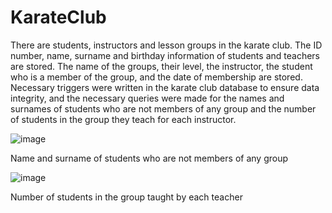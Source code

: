 # KarateClub
There are students, instructors and lesson groups in the karate club. The ID number, name, surname and birthday information of students and teachers are stored. The name of the groups, their level, the instructor, the student who is a member of the group, and the date of membership are stored. Necessary triggers were written in the karate club database to ensure data integrity, and the necessary queries were made for the names and surnames of students who are not members of any group and the number of students in the group they teach for each instructor.

![image](https://github.com/DeveloperBedirhan/KarateClub/assets/77440477/e8c3b88f-8245-464d-93e7-c3c1687a8814)

Name and surname of students who are not members of any group

![image](https://github.com/DeveloperBedirhan/KarateClub/assets/77440477/b8a4bacb-03c9-49d9-8239-82a3475a441c)

Number of students in the group taught by each teacher
